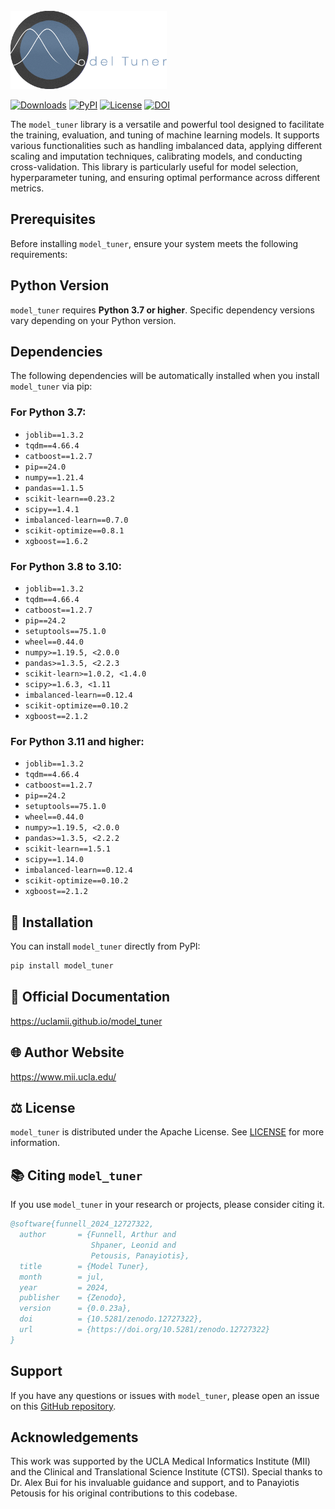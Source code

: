 <br>

<img src="https://github.com/uclamii/model_tuner/blob/main/assets/modeltunersmaller.png?raw=true" width="250" style="border: none; outline: none; box-shadow: none;" oncontextmenu="return false;">

<br> 

[![Downloads](https://pepy.tech/badge/model_tuner)](https://pepy.tech/project/model_tuner) [![PyPI](https://img.shields.io/pypi/v/model_tuner.svg)](https://pypi.org/project/model_tuner/) [![License](https://img.shields.io/badge/License-Apache_2.0-blue.svg)](https://opensource.org/licenses/Apache-2.0) [![DOI](https://zenodo.org/badge/DOI/10.5281/zenodo.12727322.svg)](https://doi.org/10.5281/zenodo.12727322)


The `model_tuner` library is a versatile and powerful tool designed to facilitate the training, evaluation, and tuning of machine learning models. It supports various functionalities such as handling imbalanced data, applying different scaling and imputation techniques, calibrating models, and conducting cross-validation. This library is particularly useful for model selection, hyperparameter tuning, and ensuring optimal performance across different metrics.

## Prerequisites

Before installing `model_tuner`, ensure your system meets the following requirements:

## Python Version
`model_tuner` requires **Python 3.7 or higher**. Specific dependency versions vary depending on your Python version.

## Dependencies
The following dependencies will be automatically installed when you install `model_tuner` via pip:

### For Python 3.7:
- `joblib==1.3.2`
- `tqdm==4.66.4`
- `catboost==1.2.7`
- `pip==24.0`
- `numpy==1.21.4`
- `pandas==1.1.5`
- `scikit-learn==0.23.2`
- `scipy==1.4.1`
- `imbalanced-learn==0.7.0`
- `scikit-optimize==0.8.1`
- `xgboost==1.6.2`

### For Python 3.8 to 3.10:
- `joblib==1.3.2`
- `tqdm==4.66.4`
- `catboost==1.2.7`
- `pip==24.2`
- `setuptools==75.1.0`
- `wheel==0.44.0`
- `numpy>=1.19.5, <2.0.0`
- `pandas>=1.3.5, <2.2.3`
- `scikit-learn>=1.0.2, <1.4.0`
- `scipy>=1.6.3, <1.11`
- `imbalanced-learn==0.12.4`
- `scikit-optimize==0.10.2`
- `xgboost==2.1.2`

### For Python 3.11 and higher:
- `joblib==1.3.2`
- `tqdm==4.66.4`
- `catboost==1.2.7`
- `pip==24.2`
- `setuptools==75.1.0`
- `wheel==0.44.0`
- `numpy>=1.19.5, <2.0.0`
- `pandas>=1.3.5, <2.2.2`
- `scikit-learn==1.5.1`
- `scipy==1.14.0`
- `imbalanced-learn==0.12.4`
- `scikit-optimize==0.10.2`
- `xgboost==2.1.2`


## 💾 Installation

You can install `model_tuner` directly from PyPI:

```bash
pip install model_tuner
```

## 📄 Official Documentation

https://uclamii.github.io/model_tuner

## 🌐 Author Website

https://www.mii.ucla.edu/

## ⚖️ License

`model_tuner` is distributed under the Apache License. See [LICENSE](https://github.com/uclamii/model_tuner?tab=Apache-2.0-1-ov-file) for more information.

## 📚 Citing `model_tuner`

If you use `model_tuner` in your research or projects, please consider citing it.

```bibtex
@software{funnell_2024_12727322,
  author       = {Funnell, Arthur and
                  Shpaner, Leonid and
                  Petousis, Panayiotis},
  title        = {Model Tuner},
  month        = jul,
  year         = 2024,
  publisher    = {Zenodo},
  version      = {0.0.23a},
  doi          = {10.5281/zenodo.12727322},
  url          = {https://doi.org/10.5281/zenodo.12727322}
}
```


## Support

If you have any questions or issues with `model_tuner`, please open an issue on this [GitHub repository](https://github.com/uclamii/model_tuner/).


## Acknowledgements

This work was supported by the UCLA Medical Informatics Institute (MII) and the Clinical and Translational Science Institute (CTSI). Special thanks to Dr. Alex Bui for his invaluable guidance and support, and to Panayiotis Petousis for his original contributions to this codebase.
